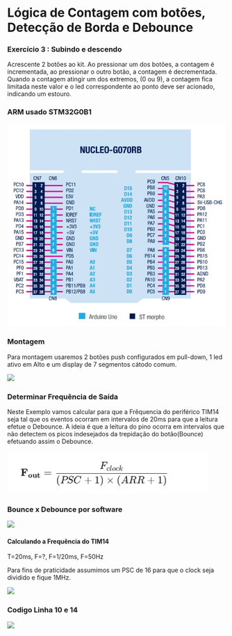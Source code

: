 <h1>Lógica de Contagem com botões, Detecção de Borda e Debounce</h1>
<h3>Exercício 3 : Subindo e descendo</h3>
<p>Acrescente 2 botões ao kit. Ao pressionar um dos botões, a contagem é
incrementada, ao pressionar o outro botão, a contagem é decrementada.
Quando a contagem atingir um dos extremos, (0 ou 9), a contagem fica
limitada neste valor e o led correspondente ao ponto deve ser acionado,
indicando um estouro.</p>
<h3>ARM usado STM32G0B1</h3>
<img src="../source/NUCLEO-G070RB_pinout.png">
<h3>Montagem</h3>
<p>Para montagem usaremos 2 botões push configurados em pull-down, 1 led ativo em Alto e um display de 7 segmentos cátodo comum.</p>
<img src="esquema_btn_display.png">
<h3>Determinar Frequência de Saída</h3>
<p>Neste Exemplo vamos calcular para que a Frêquencia do periférico TIM14 seja tal que os eventos ocorram em intervalos de 20ms
para que a leitura efetue o Debounce. A ideia é que a leitura do pino ocorra em intervalos que não detectem os picos indesejados da trepidação do botão(Bounce) efetuando assim o Debounce.</p>
<img src="../source/freque_formu.png">
<h3>Bounce x Debounce por software</h3>
<img src="Debounce_Example.png">
<h4> Calculando a Frequência do TIM14</h4>
<p>T=20ms, F=?, F=1/20ms, F=50Hz </p>
<p>Para fins de praticidade assumimos um PSC de 16 para que o clock seja dividido e fique 1MHz.</p>
<img src="demonstracao.png"><br>
<h3>Codigo Linha 10 e 14</h3>
<a href="https://github.com/davipucodigo/Micros_Fundacao_Liberato/blob/main/L%C3%93GICA_DE_DISPLAY_COM_BORDA_STM32G0/main.c#L13"><img src="code_example.png"></a>


